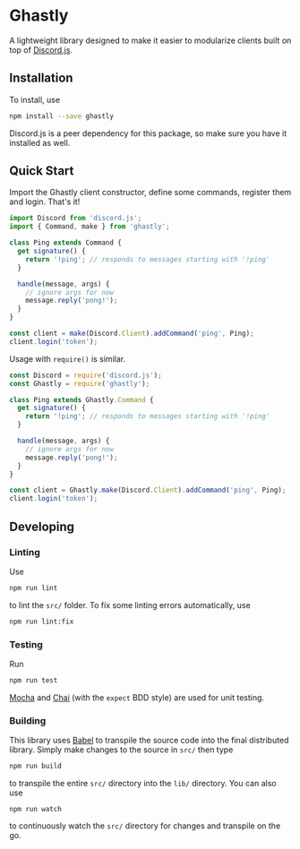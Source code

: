 # Ghastly

A lightweight library designed to make it easier to modularize clients built on top of [Discord.js](http://hydrabolt.github.io/discord.js/).

## Installation

To install, use

```bash
npm install --save ghastly
```

Discord.js is a peer dependency for this package, so make sure you have it installed as well.

## Quick Start

Import the Ghastly client constructor, define some commands, register them and login. That's it!

```js
import Discord from 'discord.js';
import { Command, make } from 'ghastly';

class Ping extends Command {
  get signature() {
    return '!ping'; // responds to messages starting with '!ping'
  }

  handle(message, args) {
    // ignore args for now
    message.reply('pong!');
  }
}

const client = make(Discord.Client).addCommand('ping', Ping);
client.login('token');
```

Usage with `require()` is similar.

```js
const Discord = require('discord.js');
const Ghastly = require('ghastly');

class Ping extends Ghastly.Command {
  get signature() {
    return '!ping'; // responds to messages starting with '!ping'
  }

  handle(message, args) {
    // ignore args for now
    message.reply('pong!');
  }
}

const client = Ghastly.make(Discord.Client).addCommand('ping', Ping);
client.login('token');
```

## Developing

### Linting

Use

```bash
npm run lint
```

to lint the `src/` folder. To fix some linting errors automatically, use

```bash
npm run lint:fix
```

### Testing

Run

```bash
npm run test
```

[Mocha](https://mochajs.org/) and [Chai](http://chaijs.com/) (with the `expect` BDD style) are used for unit testing.

### Building

This library uses [Babel](https://babeljs.io/) to transpile the source code into the final distributed library. Simply make changes to the source in `src/` then type

```bash
npm run build
```

to transpile the entire `src/` directory into the `lib/` directory. You can also use

```
npm run watch
```

to continuously watch the `src/` directory for changes and transpile on the go.

